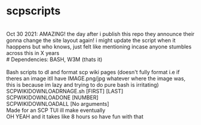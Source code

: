 # scpscripts
<br />Oct 30 2021: AMAZING! the day after i publish this repo they announce their gonna change the site layout again! i might update the script when it haoppens but who knows, just felt like mentioning incase anyone stumbles across this in X years
<br /># Dependencies: BASH, W3M (thats it)
<br />
<br />Bash scripts to dl and format scp wiki pages (doesn't fully format i.e if theres an image itll have IMAGE.png/jpg whatever where the image was, this is because im lazy and trying to do pure bash is irritating)
<br />SCPWIKIDOWNLOADRNAGE.sh [FIRST] [LAST]
<br />SCPWIKIDOWNLOADONE [NUMBER]
<br />SCPWIKIDOWNLOADALL [No arguments]
<br />Made for an SCP TUI ill make eventually
<br />OH YEAH and it takes like 8 hours so have fun with that
